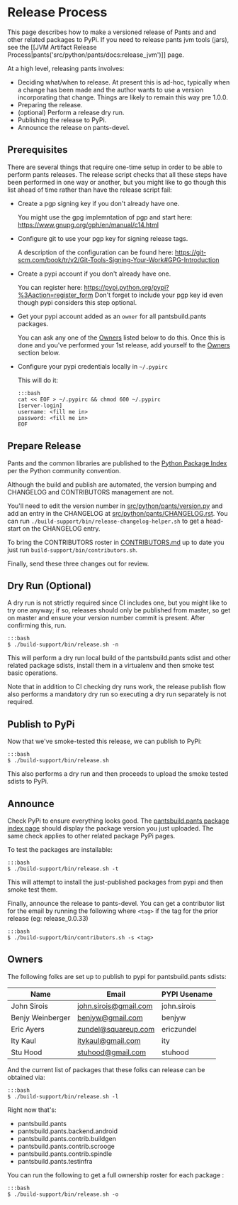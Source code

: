 Release Process
===============

This page describes how to make a versioned release of Pants and and
other related packages to PyPi.  If you need to release pants jvm tools
(jars), see the
[[JVM Artifact Release Process|pants('src/python/pants/docs:release_jvm')]]
page.

At a high level, releasing pants involves:

-   Deciding what/when to release. At present this is ad-hoc, typically
    when a change has been made and the author wants to use a version
    incorporating that change. Things are likely to remain this way pre
    1.0.0.
-   Preparing the release.
-   (optional) Perform a release dry run.
-   Publishing the release to PyPi.
-   Announce the release on pants-devel.

Prerequisites
-------------

There are several things that require one-time setup in order to be
able to perform pants releases.  The release script checks that all
these steps have been performed in one way or another, but you might
like to go though this list ahead of time rather than have the release
script fail:

  - Create a pgp signing key if you don't already have one.
  
    You might use the gpg implemntation of pgp and start here:
    https://www.gnupg.org/gph/en/manual/c14.html
  
  - Configure git to use your pgp key for signing release tags.
    
    A description of the configuration can be found here:
    https://git-scm.com/book/tr/v2/Git-Tools-Signing-Your-Work#GPG-Introduction
  
  - Create a pypi account if you don't already have one.
  
    You can register here: https://pypi.python.org/pypi?%3Aaction=register_form
    Don't forget to include your pgp key id even though pypi considers
    this step optional.
    
  - Get your pypi account added as an `owner` for all pantsbuild.pants packages.
  
    You can ask any one of the [Owners](#owners) listed below to do this.
    Once this is done and you've performed your 1st release, add yourself to
    the [Owners](#owners) section below.
  
  - Configure your pypi credentials locally in `~/.pypirc`
  
    This will do it:
    
        :::bash
        cat << EOF > ~/.pypirc && chmod 600 ~/.pypirc
        [server-login]
        username: <fill me in>
        password: <fill me in>
        EOF

Prepare Release
---------------

Pants and the common libraries are published to the [Python Package
Index](https://pypi.python.org/pypi) per the Python community
convention.

Although the build and publish are automated, the version bumping and
CHANGELOG and CONTRIBUTORS management are not.

You'll need to edit the version number in
[src/python/pants/version.py](https://github.com/pantsbuild/pants/tree/master/src/python/pants/version.py)
and add an entry in the CHANGELOG at
[src/python/pants/CHANGELOG.rst](https://github.com/pantsbuild/pants/tree/master/src/python/pants/CHANGELOG.rst).
You can run `./build-support/bin/release-changelog-helper.sh` to get a
head-start on the CHANGELOG entry.

To bring the CONTRIBUTORS roster in
[CONTRIBUTORS.md](https://github.com/pantsbuild/pants/tree/master/CONTRIBUTORS.md)
up to date you just run `build-support/bin/contributors.sh`.

Finally, send these three changes out for review.

Dry Run (Optional)
------------------

A dry run is not strictly required since CI includes one, but you might
like to try one anyway; if so, releases should only be published from
master, so get on master and ensure your version number commit is present.
After confirming this, run.

    :::bash
    $ ./build-support/bin/release.sh -n

This will perform a dry run local build of the pantsbuild.pants sdist
and other related package sdists, install them in a virtualenv and then
smoke test basic operations.

Note that in addition to CI checking dry runs work, the release publish
flow also performs a mandatory dry run so executing a dry run separately
is not required.

Publish to PyPi
---------------

Now that we've smoke-tested this release, we can publish to PyPi:

    :::bash
    $ ./build-support/bin/release.sh

This also performs a dry run and then proceeds to upload the smoke
tested sdists to PyPi.

Announce
--------

Check PyPi to ensure everything looks good. The [pantsbuild.pants
package index page](https://pypi.python.org/pypi/pantsbuild.pants)
should display the package version you just uploaded. The same check
applies to other related package PyPi pages.

To test the packages are installable:

    :::bash
    $ ./build-support/bin/release.sh -t

This will attempt to install the just-published packages from pypi and
then smoke test them.

Finally, announce the release to pants-devel.  You can get a
contributor list for the email by running the following where `<tag>`
if the tag for the prior release (eg: release_0.0.33)

    :::bash
    $ ./build-support/bin/contributors.sh -s <tag>

Owners
------

The following folks are set up to publish to pypi for
pantsbuild.pants sdists:

Name             | Email                 | PYPI Usename
-----------------|-----------------------|-------------
John Sirois      | john.sirois@gmail.com | john.sirois 
Benjy Weinberger | benjyw@gmail.com      | benjyw
Eric Ayers       | zundel@squareup.com   | ericzundel
Ity Kaul         | itykaul@gmail.com     | ity
Stu Hood         | stuhood@gmail.com     | stuhood

And the current list of packages that these folks can release can
be obtained via:
   
    :::bash
    $ ./build-support/bin/release.sh -l
   
Right now that's:

- pantsbuild.pants
- pantsbuild.pants.backend.android
- pantsbuild.pants.contrib.buildgen
- pantsbuild.pants.contrib.scrooge
- pantsbuild.pants.contrib.spindle
- pantsbuild.pants.testinfra

You can run the following to get a full ownership roster for each
package :

    :::bash
    $ ./build-support/bin/release.sh -o
